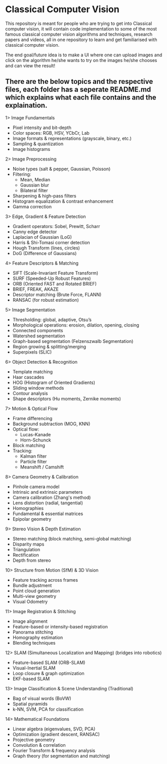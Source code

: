 # Classical Computer Vision
This repository is meant for people who are trying to get into Classical computer vision, it will contain code implementation to some of the most famous classical computer vision algorithms and techniques, research papers and videos, all in one repository to learn and get familiarised with classical computer vision.

The end goal/future idea is to make a UI where one can upload images and click on the algorithm he/she wants to try on the images he/she chooses and can view the result!

## There are the below topics and the respective files, each folder has a seperate README.md which explains what each file contains and the explaination.

1> Image Fundamentals
- Pixel intensity and bit-depth
- Color spaces: RGB, HSV, YCbCr, Lab
- Image formats & representations (grayscale, binary, etc.)
- Sampling & quantization
- Image histograms

2> Image Preprocessing
- Noise types (salt & pepper, Gaussian, Poisson)
- Filtering:
    - Mean, Median
    - Gaussian blur
    - Bilateral filter
- Sharpening & high-pass filters
- Histogram equalization & contrast enhancement
- Gamma correction

3> Edge, Gradient & Feature Detection
- Gradient operators: Sobel, Prewitt, Scharr
- Canny edge detector
- Laplacian of Gaussian (LoG)
- Harris & Shi-Tomasi corner detection
- Hough Transform (lines, circles)
- DoG (Difference of Gaussians)

4> Feature Descriptors & Matching
- SIFT (Scale-Invariant Feature Transform)
- SURF (Speeded-Up Robust Features)
- ORB (Oriented FAST and Rotated BRIEF)
- BRIEF, FREAK, AKAZE
- Descriptor matching (Brute Force, FLANN)
- RANSAC (for robust estimation)

5> Image Segmentation
- Thresholding: global, adaptive, Otsu’s
- Morphological operations: erosion, dilation, opening, closing
- Connected components
- Watershed segmentation
- Graph-based segmentation (Felzenszwalb Segmentation)
- Region growing & splitting/merging
- Superpixels (SLIC)

6> Object Detection & Recognition
- Template matching
- Haar cascades
- HOG (Histogram of Oriented Gradients)
- Sliding window methods
- Contour analysis
- Shape descriptors (Hu moments, Zernike moments)

7> Motion & Optical Flow
- Frame differencing
- Background subtraction (MOG, KNN)
- Optical flow:
    - Lucas-Kanade
    - Horn-Schunck
- Block matching
- Tracking:
    - Kalman filter
    - Particle filter
    - Meanshift / Camshift

8> Camera Geometry & Calibration
- Pinhole camera model
- Intrinsic and extrinsic parameters
- Camera calibration (Zhang's method)
- Lens distortion (radial, tangential)
- Homographies
- Fundamental & essential matrices
- Epipolar geometry

9> Stereo Vision & Depth Estimation
- Stereo matching (block matching, semi-global matching)
- Disparity maps
- Triangulation
- Rectification
- Depth from stereo

10> Structure from Motion (SfM) & 3D Vision
- Feature tracking across frames
- Bundle adjustment
- Point cloud generation
- Multi-view geometry
- Visual Odometry

11> Image Registration & Stitching
- Image alignment
- Feature-based or intensity-based registration
- Panorama stitching
- Homography estimation
- Blending techniques

12> SLAM (Simultaneous Localization and Mapping) (bridges into robotics)
- Feature-based SLAM (ORB-SLAM)
- Visual-Inertial SLAM
- Loop closure & graph optimization
- EKF-based SLAM

13> Image Classification & Scene Understanding (Traditional)
- Bag of visual words (BoVW)
- Spatial pyramids
- k-NN, SVM, PCA for classification

14> Mathematical Foundations
- Linear algebra (eigenvalues, SVD, PCA)
- Optimization (gradient descent, RANSAC)
- Projective geometry
- Convolution & correlation
- Fourier Transform & frequency analysis
- Graph theory (for segmentation and matching)

